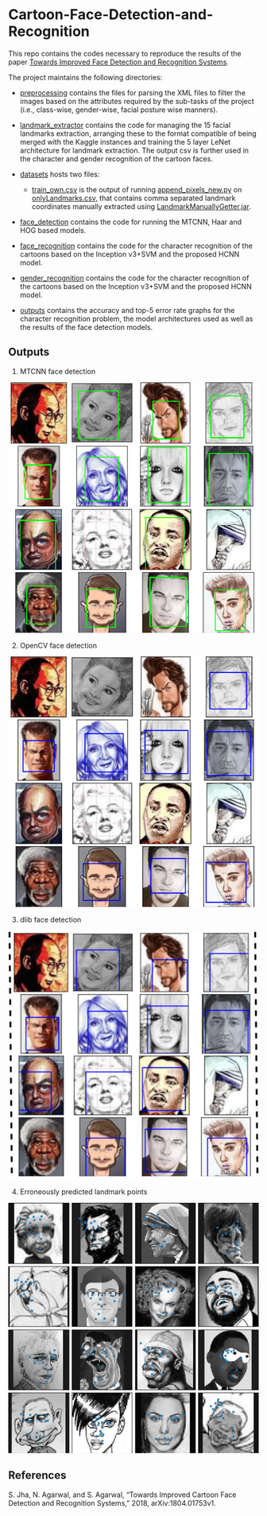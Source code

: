 # Cartoon-Face-Detection-and-Recognition

This repo contains the codes necessary to reproduce the results of the paper [Towards Improved Face Detection and Recognition Systems](https://arxiv.org/abs/1804.01753).

The project maintains the following directories:

- [preprocessing](https://github.com/Saurav0074/Cartoon-Face-Detection-and-Recognition/tree/master/preprocessing) contains the files for parsing the XML files to filter the images based on the attributes required by the sub-tasks of the project (i.e., class-wise, gender-wise, facial posture wise manners).

- [landmark_extractor](https://github.com/Saurav0074/Cartoon-Face-Detection-and-Recognition/tree/master/landmark_extractor) contains the code for managing the 15 facial landmarks extraction, arranging these to the format compatible of being merged with the Kaggle instances and training the 5 layer LeNet architecture for landmark extraction. The output csv is further used in the character and gender recognition of the cartoon faces.

- [datasets](https://github.com/Saurav0074/Cartoon-Face-Detection-and-Recognition/tree/master/datasets) hosts two files:
 
  - [train_own.csv](https://github.com/Saurav0074/Cartoon-Face-Detection-and-Recognition/blob/master/datasets/train_own.csv) is the output of running [append_pixels_new.py](https://github.com/Saurav0074/Cartoon-Face-Detection-and-Recognition/blob/master/landmark_extractor/append_pixels_new.py) on [onlyLandmarks.csv](https://github.com/Saurav0074/Cartoon-Face-Detection-and-Recognition/blob/master/datasets/onlyLandmarks.csv), that contains comma separated landmark coordinates manually extracted using [LandmarkManuallyGetter.jar](https://github.com/Saurav0074/Cartoon-Face-Detection-and-Recognition/blob/master/LandmarkManuallyGetter.jar).
  
- [face_detection](https://github.com/Saurav0074/Cartoon-Face-Detection-and-Recognition/tree/master/face_detection) contains the code for running the MTCNN, Haar and HOG based models.

- [face_recognition](https://github.com/Saurav0074/Cartoon-Face-Detection-and-Recognition/tree/master/face_recognition) contains the code for the character recognition of the cartoons based on the Inception v3+SVM and the proposed HCNN model.

- [gender_recognition](https://github.com/Saurav0074/Cartoon-Face-Detection-and-Recognition/tree/master/gender_recognition) contains the code for the character recognition of the cartoons based on the Inception v3+SVM and the proposed HCNN model.

- [outputs](https://github.com/Saurav0074/Cartoon-Face-Detection-and-Recognition/tree/master/outputs) contains the accuracy and top-5 error rate graphs for the character recognition problem, the model architectures used as well as the results of the face detection models.

## Outputs

1. MTCNN face detection

![MTCNNfacedetect](https://github.com/Saurav0074/Cartoon-Face-Detection-and-Recognition/blob/master/outputs/faceDetectionbyMTCNN.png)

2. OpenCV face detection 

![Opencv](https://github.com/Saurav0074/Cartoon-Face-Detection-and-Recognition/blob/master/outputs/faceRecognitionByOpenCv.png)

3. dlib face detection 

![dlib](https://github.com/Saurav0074/Cartoon-Face-Detection-and-Recognition/blob/master/outputs/faceRecognitionDlib.png)

4. Erroneously predicted landmark points

![alt text](https://github.com/Saurav0074/Cartoon-Face-Detection-and-Recognition/blob/master/outputs/Figure_3.png)

## References

S. Jha, N. Agarwal, and S. Agarwal, “Towards Improved Cartoon Face Detection and Recognition Systems,” 2018, arXiv:1804.01753v1.
